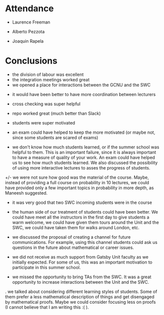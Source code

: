 
# Attendance

- Laurence Freeman

- Alberto Pezzota

- Joaquin Rapela

# Conclusions

+ the division of labour was excellent
+ the integration meetings worked great
+ we opened a place for interactions between the GCNU and the SWC
- it would have been better to have more coordination between lecturers
+ cross checking was super helpful

+ repo worked great (much better than Slack)

+ students were super motivated
- an exam could have helped to keep the more motivated (or maybe not, since some students are scared of exams)

- we don't know how much students learned, or if the summer school was helpful to them. This is an important failure, since it is always important to have a measure of quality of your work. An exam could have helped us to see how much students learned. We also discussed the possibility of using more interactive lectures to asses the progress of students.

+/- we were not sure how good was the material of the course. Maybe, instead of providing a full course on probability in 10 lectures, we could have provided only a few important topics in probability in more depth, as Maneesh suggested.

+ it was very good that two SWC incoming students were in the course

- the human side of our treatment of students could have been better. We could have meet all the instructors in the first day to give students a warm welcome, we could have given them tours around the Unit and the SWC, we could have taken them for walks around London, etc.

+ we discussed the proposal of creating a channel for future communications. For example, using this channel students could ask us questions in the future about mathematical or career issues.

- we did not receive as much support from Gatsby Unit faculty as we initially expected. For some of us, this was an important motivation to participate in this summer school.

- we missed the opportunity to bring TAs from the SWC. It was a great opportunity to increase interactions between the Unit and the SWC.

. we talked about considering different learning styles of students. Some of them prefer a less mathematical description of things and get disengaged by mathematical proofs. Maybe we could consider focusing less on proofs (I cannot believe that I am writing this :( ).

